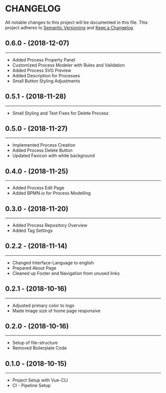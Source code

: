 # CHANGELOG

All notable changes to this project will be documented in this file.
This project adheres to [Semantic Versioning](http://semver.org/) and [Keep a Changelog](http://keepachangelog.com/).


## 0.6.0 - (2018-12-07)
---

* Added Process Property Panel
* Customized Process Modeler with Rules and Validation
* Added Process SVG Preview
* Added Description for Processes
* Small Button Styling Adjustments

## 0.5.1 - (2018-11-28)
---

* Small Styling and Text Fixes for Delete Process

## 0.5.0 - (2018-11-27)
---

* Implemented Process Creation
* Added Process Delete Button
* Updated Favicon with white background

## 0.4.0 - (2018-11-25)
---

* Added Process Edit Page
* Added BPMN.io for Process Modelling

## 0.3.0 - (2018-11-20)
---

* Added Process Repository Overview
* Added Tag Settings

## 0.2.2 - (2018-11-14)
---

* Changed Interface-Language to english
* Prepared About Page
* Cleaned up Footer and Navigation from unused links

## 0.2.1 - (2018-10-16)
---

* Adjusted primary color to logo
* Made Image size of home page responsive

## 0.2.0 - (2018-10-16)
---

* Setup of file-structure
* Removed Boilerplate Code

## 0.1.0 - (2018-10-15)
---

* Project Setup with Vue-CLI
* CI - Pipeline Setup